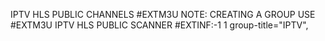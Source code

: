 
IPTV HLS PUBLIC CHANNELS
#EXTM3U
NOTE: CREATING A GROUP USE #EXTM3U IPTV HLS PUBLIC SCANNER #EXTINF:-1
1
group-title="IPTV",
